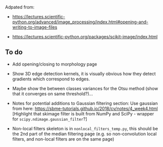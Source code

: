 Adpated from:
* https://lectures.scientific-python.org/advanced/image_processing/index.html#opening-and-writing-to-image-files

* https://lectures.scientific-python.org/packages/scikit-image/index.html

## To do

- Add opening/closing to morphology page

- Show 3D edge detection kernels, it is visually obvious how they detect gradients
which correspond to edges.

- Maybe show the between classes variances for the Otsu method (show that it converges on same threshold?)...
  
- Notes for potential additions to Gaussian filtering section: Use gaussian from here: https://sbme-tutorials.github.io/2018/cv/notes/4_week4.html [Highlight that skimage filter is built from NumPy and SciPy - wrapper for `scipy.ndimage.gaussian_filter`?]

- Non-local filters skeleton is in `nonlocal_filters_temp.py`, this should be the 
2nd part of the median filtering page (e.g. so non-convolution local filters,
and non-local filters are on the same page)
